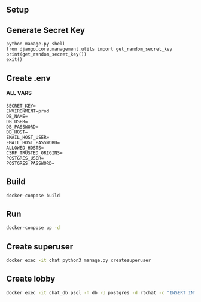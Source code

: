 ## Setup

## Generate Secret Key
```
python manage.py shell
from django.core.management.utils import get_random_secret_key
print(get_random_secret_key())
exit()
```

## Create .env
#### ALL VARS
```
SECRET_KEY=
ENVIRONMENT=prod
DB_NAME=
DB_USER=
DB_PASSWORD=
DB_HOST=
EMAIL_HOST_USER=
EMAIL_HOST_PASSWORD=
ALLOWED_HOSTS=
CSRF_TRUSTED_ORIGINS=
POSTGRES_USER=
POSTGRES_PASSWORD=
```

## Build
```sh
docker-compose build
```
## Run
```sh
docker-compose up -d
```

## Create superuser
```sh
docker exec -it chat python3 manage.py createsuperuser
```

## Create lobby
```sh
docker exec -it chat_db psql -h db -U postgres -d rtchat -c "INSERT INTO a_rtchat_chatgroup (group_name, is_private, admin_id, groupchat_name) VALUES ('Lobby', '0', NULL, NULL);"
```
